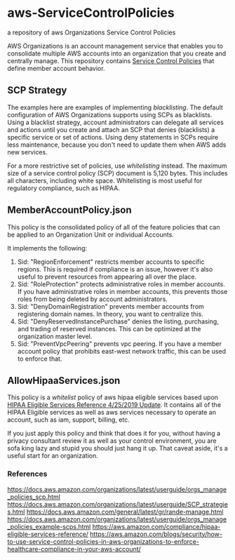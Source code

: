 # aws-ServiceControlPolicies
a repository of aws Organizations Service Control Policies

AWS Organizations is an account management service that enables you to consolidate multiple AWS accounts into an organization that you create and centrally manage. This repository contains [Service Control Policies](https://docs.aws.amazon.com/organizations/latest/userguide/orgs_manage_policies_scp.html) that define member account behavior.

## SCP Strategy

The examples here are examples of implementing _blacklisting_. The default configuration of AWS Organizations supports using SCPs as blacklists. Using a blacklist strategy, account administrators can delegate all services and actions until you create and attach an SCP that denies (blacklists) a specific service or set of actions. Using deny statements in SCPs require less maintenance, because you don't need to update them when AWS adds new services.

For a more restrictive set of policies, use _whitelisting_ instead. The maximum size of a service control policy (SCP) document is 5,120 bytes. This includes all characters, including white space. Whitelisting is most useful for regulatory compliance, such as HIPAA.

## MemberAccountPolicy.json

This policy is the consolidated policy of all of the feature policies that can be applied to an Organization Unit or individual Accounts.

It implements the following:

1. Sid: "RegionEnforcement" restricts member accounts to specific regions. This is required if compliance is an issue, however it's also useful to prevent resources from appearing all over the place.
2. Sid: "RoleProtection" protects administrative roles in member accounts. If you have administrative roles in member accounts, this prevents those roles from being deleted by account administrators.
3. Sid: "DenyDomainRegistration" prevents member accounts from registering domain names. In theory, you want to centralize this.
4. Sid: "DenyReservedInstancePurchase" denies the listing, purchasing, and trading of reserved instances. This can be optimized at the organization master level.
5. Sid: "PreventVpcPeering" prevents vpc peering. If you have a member account policy that prohibits east-west network traffic, this can be used to enforce that.

## AllowHipaaServices.json

This policy is a _whitelist_ policy of aws hipaa eligible services based upon [HIPAA Eligible Services Reference 4/25/2019 Update](https://aws.amazon.com/compliance/hipaa-eligible-services-reference/). It contains all of the HIPAA Eligible services as well as aws services necessary to operate an account, such as iam, support, billing, etc.

If you just apply this policy and think that does it for you, without having a privacy consultant review it as well as your control environment, you are sofa king lazy and stupid you should just hang it up. That caveat aside, it's a useful start for an organization.

### References

https://docs.aws.amazon.com/organizations/latest/userguide/orgs_manage_policies_scp.html
https://docs.aws.amazon.com/organizations/latest/userguide/SCP_strategies.html
https://docs.aws.amazon.com/general/latest/gr/rande-manage.html
https://docs.aws.amazon.com/organizations/latest/userguide/orgs_manage_policies_example-scps.html
https://aws.amazon.com/compliance/hipaa-eligible-services-reference/
https://aws.amazon.com/blogs/security/how-to-use-service-control-policies-in-aws-organizations-to-enforce-healthcare-compliance-in-your-aws-account/
